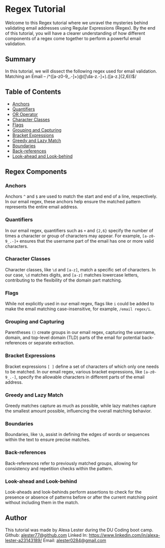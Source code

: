 # Regex Tutorial

Welcome to this Regex tutorial where we unravel the mysteries behind validating email addresses using Regular Expressions (Regex). By the end of this tutorial, you will have a clearer understanding of how different components of a regex come together to perform a powerful email validation.

## Summary

In this tutorial, we will dissect the following regex used for email validation.
Matching an Email – /^([a-z0-9_\.-]+)@([\da-z\.-]+)\.([a-z\.]{2,6})$/

## Table of Contents

- [Anchors](#anchors)
- [Quantifiers](#quantifiers)
- [OR Operator](#or-operator)
- [Character Classes](#character-classes)
- [Flags](#flags)
- [Grouping and Capturing](#grouping-and-capturing)
- [Bracket Expressions](#bracket-expressions)
- [Greedy and Lazy Match](#greedy-and-lazy-match)
- [Boundaries](#boundaries)
- [Back-references](#back-references)
- [Look-ahead and Look-behind](#look-ahead-and-look-behind)

## Regex Components

### Anchors

Anchors `^` and `$` are used to match the start and end of a line, respectively. In our email regex, these anchors help ensure the matched pattern represents the entire email address.

### Quantifiers

In our email regex, quantifiers such as `+` and `{2,6}` specify the number of times a character or group of characters may appear. For example, `[a-z0-9_.-]+` ensures that the username part of the email has one or more valid characters.

### Character Classes

Character classes, like `\d` and `[a-z]`, match a specific set of characters. In our case, `\d` matches digits, and `[a-z]` matches lowercase letters, contributing to the flexibility of the domain part matching.

### Flags

While not explicitly used in our email regex, flags like `i` could be added to make the email matching case-insensitive, for example, `/email regex/i`.

### Grouping and Capturing

Parentheses `()` create groups in our email regex, capturing the username, domain, and top-level domain (TLD) parts of the email for potential back-references or separate extraction.

### Bracket Expressions

Bracket expressions `[ ]` define a set of characters of which only one needs to be matched. In our email regex, various bracket expressions, like `[a-z0-9_.-]`, specify the allowable characters in different parts of the email address.

### Greedy and Lazy Match

Greedy matches capture as much as possible, while lazy matches capture the smallest amount possible, influencing the overall matching behavior.

### Boundaries

Boundaries, like `\b`, assist in defining the edges of words or sequences within the text to ensure precise matches.

### Back-references

Back-references refer to previously matched groups, allowing for consistency and repetition checks within the pattern.

### Look-ahead and Look-behind

Look-aheads and look-behinds perform assertions to check for the presence or absence of patterns before or after the current matching point without including them in the match.

## Author

This tutorial was made by Alexa Lester during the DU Coding boot camp.
Github: alester77@github.com
Linked In: https://www.linkedin.com/in/alexa-lester-a23143189/
Email: alester0284@gmail.com



